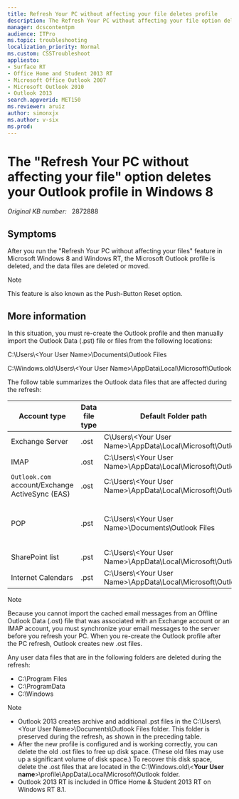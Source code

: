 ```yaml
---
title: Refresh Your PC without affecting your file deletes profile
description: The Refresh Your PC without affecting your file option deletes your Outlook profile in Windows 8.
manager: dcscontentpm
audience: ITPro
ms.topic: troubleshooting
localization_priority: Normal
ms.custom: CSSTroubleshoot
appliesto:
- Surface RT
- Office Home and Student 2013 RT
- Microsoft Office Outlook 2007
- Microsoft Outlook 2010
- Outlook 2013
search.appverid: MET150
ms.reviewer: aruiz
author: simonxjx
ms.author: v-six
ms.prod: 
---
```

# The "Refresh Your PC without affecting your file" option deletes your Outlook profile in Windows 8

_Original KB number:_ &nbsp; 2872888

## Symptoms

After you run the "Refresh Your PC without affecting your files" feature in Microsoft Windows 8 and Windows RT, the Microsoft Outlook profile is deleted, and the data files are deleted or moved.

> [!NOTE]
> This feature is also known as the Push-Button Reset option.

## More information

In this situation, you must re-create the Outlook profile and then manually import the Outlook Data (.pst) file or files from the following locations:

C:\Users\\\<Your User Name>\Documents\Outlook Files

C:\Windows.old\Users\\\<Your User Name>\AppData\Local\Microsoft\Outlook

The follow table summarizes the Outlook data files that are affected during the refresh:

| Account type| Data file type| Default Folder path| Moved to Windows.old |
|---|---|---|---|
|Exchange Server|.ost|C\Users\\\<Your User Name>\AppData\Local\Microsoft\Outlook|Yes|
|IMAP|.ost|C:\Users\\\<Your User Name>\AppData\Local\Microsoft\Outlook|Yes|
|`Outlook.com` account/Exchange ActiveSync (EAS)|.ost|C:\Users\\\<Your User Name>\AppData\Local\Microsoft\Outlook|Yes|
|POP|.pst|C:\Users\\\<Your User Name>\Documents\Outlook Files|No, this location is preserved during refresh|
|SharePoint list|.pst|C:\Users\\\<Your User Name>\AppData\Local\Microsoft\Outlook|Yes|
|Internet Calendars|.pst|C:\Users\\\<Your User Name>\AppData\Local\Microsoft\Outlook|Yes|

> [!NOTE]
> Because you cannot import the cached email messages from an Offline Outlook Data (.ost) file that was associated with an Exchange account or an IMAP account, you must synchronize your email messages to the server before you refresh your PC. When you re-create the Outlook profile after the PC refresh, Outlook creates new .ost files.

Any user data files that are in the following folders are deleted during the refresh:

- C:\Program Files
- C:\ProgramData
- C:\Windows

> [!NOTE]
>
> - Outlook 2013 creates archive and additional .pst files in the C:\Users\\\<Your User Name>\Documents\Outlook Files folder. This folder is preserved during the refresh, as shown in the preceding table.
> - After the new profile is configured and is working correctly, you can delete the old .ost files to free up disk space. (These old files may use up a significant volume of disk space.) To recover this disk space, delete the .ost files that are located in the C:\Windows.old\\<**Your User name**>\profile\AppData\Local\Microsoft\Outlook folder.
> - Outlook 2013 RT is included in Office Home & Student 2013 RT on Windows RT 8.1.
